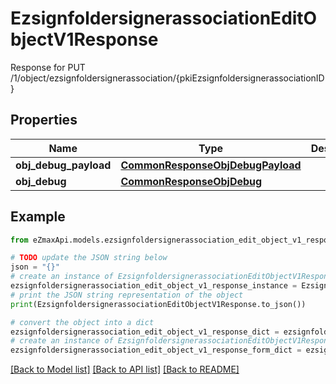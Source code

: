 # EzsignfoldersignerassociationEditObjectV1Response

Response for PUT /1/object/ezsignfoldersignerassociation/{pkiEzsignfoldersignerassociationID}

## Properties

Name | Type | Description | Notes
------------ | ------------- | ------------- | -------------
**obj_debug_payload** | [**CommonResponseObjDebugPayload**](CommonResponseObjDebugPayload.md) |  | 
**obj_debug** | [**CommonResponseObjDebug**](CommonResponseObjDebug.md) |  | [optional] 

## Example

```python
from eZmaxApi.models.ezsignfoldersignerassociation_edit_object_v1_response import EzsignfoldersignerassociationEditObjectV1Response

# TODO update the JSON string below
json = "{}"
# create an instance of EzsignfoldersignerassociationEditObjectV1Response from a JSON string
ezsignfoldersignerassociation_edit_object_v1_response_instance = EzsignfoldersignerassociationEditObjectV1Response.from_json(json)
# print the JSON string representation of the object
print(EzsignfoldersignerassociationEditObjectV1Response.to_json())

# convert the object into a dict
ezsignfoldersignerassociation_edit_object_v1_response_dict = ezsignfoldersignerassociation_edit_object_v1_response_instance.to_dict()
# create an instance of EzsignfoldersignerassociationEditObjectV1Response from a dict
ezsignfoldersignerassociation_edit_object_v1_response_form_dict = ezsignfoldersignerassociation_edit_object_v1_response.from_dict(ezsignfoldersignerassociation_edit_object_v1_response_dict)
```
[[Back to Model list]](../README.md#documentation-for-models) [[Back to API list]](../README.md#documentation-for-api-endpoints) [[Back to README]](../README.md)


